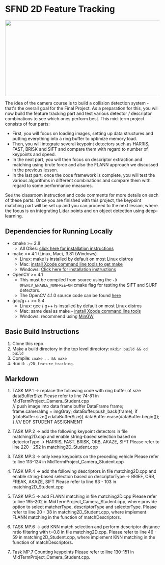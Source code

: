 # SFND 2D Feature Tracking

<img src="images/keypoints.png" width="820" height="248" />

The idea of the camera course is to build a collision detection system - that's the overall goal for the Final Project. As a preparation for this, you will now build the feature tracking part and test various detector / descriptor combinations to see which ones perform best. This mid-term project consists of four parts:

* First, you will focus on loading images, setting up data structures and putting everything into a ring buffer to optimize memory load. 
* Then, you will integrate several keypoint detectors such as HARRIS, FAST, BRISK and SIFT and compare them with regard to number of keypoints and speed. 
* In the next part, you will then focus on descriptor extraction and matching using brute force and also the FLANN approach we discussed in the previous lesson. 
* In the last part, once the code framework is complete, you will test the various algorithms in different combinations and compare them with regard to some performance measures. 

See the classroom instruction and code comments for more details on each of these parts. Once you are finished with this project, the keypoint matching part will be set up and you can proceed to the next lesson, where the focus is on integrating Lidar points and on object detection using deep-learning. 

## Dependencies for Running Locally
* cmake >= 2.8
  * All OSes: [click here for installation instructions](https://cmake.org/install/)
* make >= 4.1 (Linux, Mac), 3.81 (Windows)
  * Linux: make is installed by default on most Linux distros
  * Mac: [install Xcode command line tools to get make](https://developer.apple.com/xcode/features/)
  * Windows: [Click here for installation instructions](http://gnuwin32.sourceforge.net/packages/make.htm)
* OpenCV >= 4.1
  * This must be compiled from source using the `-D OPENCV_ENABLE_NONFREE=ON` cmake flag for testing the SIFT and SURF detectors.
  * The OpenCV 4.1.0 source code can be found [here](https://github.com/opencv/opencv/tree/4.1.0)
* gcc/g++ >= 5.4
  * Linux: gcc / g++ is installed by default on most Linux distros
  * Mac: same deal as make - [install Xcode command line tools](https://developer.apple.com/xcode/features/)
  * Windows: recommend using [MinGW](http://www.mingw.org/)

## Basic Build Instructions

1. Clone this repo.
2. Make a build directory in the top level directory: `mkdir build && cd build`
3. Compile: `cmake .. && make`
4. Run it: `./2D_feature_tracking`.

## Markdown
1. TASK MP.1 -> replace the following code with ring buffer of size dataBufferSize
Please refer to line 74-81 in MidTermProject_Camera_Student.cpp  
// push image into data frame buffer
        DataFrame frame;
        frame.cameraImg = imgGray;
        dataBuffer.push_back(frame);
        if (dataBuffer.size()>dataBufferSize){
            dataBuffer.erase(dataBuffer.begin());
        }
//// EOF STUDENT ASSIGNMENT
2. TASK MP.2 -> add the following keypoint detectors in file matching2D.cpp and enable string-based selection based on detectorType -> HARRIS, FAST, BRISK, ORB, AKAZE, SIFT
Please refer to line 220 - 252 in matching2D_Student.cpp

3. TASK MP.3 -> only keep keypoints on the preceding vehicle
Please refer to line 113-124 in MidTermProject_Camera_Student.cpp 

4. TASK MP.4 -> add the following descriptors in file matching2D.cpp and enable string-based selection based on descriptorType -> BRIEF, ORB, FREAK, AKAZE, SIFT
Please refer to line 63 - 103 in matching2D_Student.cpp

5. TASK MP.5 -> add FLANN matching in file matching2D.cpp
Please refer to line 195-202 in MidTermProject_Camera_Student.cpp, where provide option to select matcherType, descriptorType and selectorType.
Please refer to line 20 - 38 in matching2D_Student.cpp, where implement FLANN matching in the function of matchDescriptors.

6. TASK MP.6 -> add KNN match selection and perform descriptor distance ratio filtering with t=0.8 in file matching2D.cpp.
Please refer to line 46 - 59 in matching2D_Student.cpp, where implement KNN matching in the function of matchDescriptors.

7. Task MP.7 Counting keypoints
Please refer to line 130-151 in MidTermProject_Camera_Student.cpp.